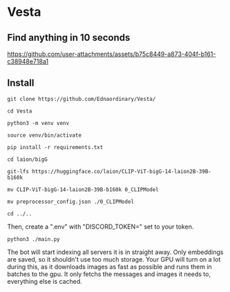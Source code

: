 # Vesta

## Find anything in 10 seconds



https://github.com/user-attachments/assets/b75c8449-a873-404f-b161-c38948e718a1



## Install

`git clone https://github.com/Ednaordinary/Vesta/`

`cd Vesta`

`python3 -m venv venv`

`source venv/bin/activate`

`pip install -r requirements.txt`

`cd laion/bigG`

`git-lfs https://huggingface.co/laion/CLIP-ViT-bigG-14-laion2B-39B-b160k`

`mv CLIP-ViT-bigG-14-laion2B-39B-b160k 0_CLIPModel`

`mv preprocessor_config.json ./0_CLIPModel`

`cd ../..`

Then, create a ".env" with "DISCORD_TOKEN=" set to your token.

`python3 ./main.py`

The bot will start indexing all servers it is in straight away. Only embeddings are saved, so it shouldn't use too much storage. Your GPU will turn on a lot during this, as it downloads images as fast as possible and runs them in batches to the gpu. It only fetchs the messages and images it needs to, everything else is cached.
